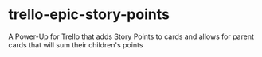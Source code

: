 # trello-epic-story-points
A Power-Up for Trello that adds Story Points to cards and allows for parent cards that will sum their children's points
